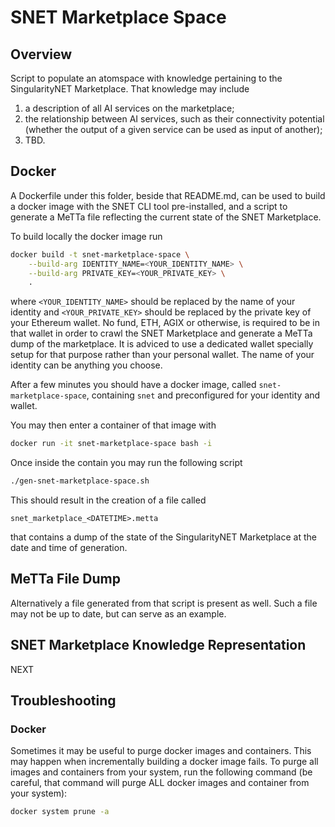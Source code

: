 # SNET Marketplace Space

## Overview

Script to populate an atomspace with knowledge pertaining to the
SingularityNET Marketplace.  That knowledge may include

1. a description of all AI services on the marketplace;
2. the relationship between AI services, such as their connectivity
   potential (whether the output of a given service can be used as
   input of another);
3. TBD.

## Docker

A Dockerfile under this folder, beside that README.md, can be used to
build a docker image with the SNET CLI tool pre-installed, and a
script to generate a MeTTa file reflecting the current state of the
SNET Marketplace.

To build locally the docker image run

```bash
docker build -t snet-marketplace-space \
    --build-arg IDENTITY_NAME=<YOUR_IDENTITY_NAME> \
    --build-arg PRIVATE_KEY=<YOUR_PRIVATE_KEY> \
    .
```

where `<YOUR_IDENTITY_NAME>` should be replaced by the name of your
identity and `<YOUR_PRIVATE_KEY>` should be replaced by the private
key of your Ethereum wallet.  No fund, ETH, AGIX or otherwise, is
required to be in that wallet in order to crawl the SNET Marketplace
and generate a MeTTa dump of the marketplace.  It is adviced to use a
dedicated wallet specially setup for that purpose rather than your
personal wallet.  The name of your identity can be anything you
choose.

After a few minutes you should have a docker image, called
`snet-marketplace-space`, containing `snet` and preconfigured for your
identity and wallet.

You may then enter a container of that image with

```bash
docker run -it snet-marketplace-space bash -i
```

Once inside the contain you may run the following script

```bash
./gen-snet-marketplace-space.sh
```

This should result in the creation of a file called

```
snet_marketplace_<DATETIME>.metta
```

that contains a dump of the state of the SingularityNET Marketplace at
the date and time of generation.

## MeTTa File Dump

Alternatively a file generated from that script is present as well.
Such a file may not be up to date, but can serve as an example.

## SNET Marketplace Knowledge Representation

NEXT

## Troubleshooting

### Docker

Sometimes it may be useful to purge docker images and containers.
This may happen when incrementally building a docker image fails.  To
purge all images and containers from your system, run the following
command (be careful, that command will purge ALL docker images and
container from your system):

```bash
docker system prune -a
```
